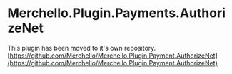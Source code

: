 # Merchello.Plugin.Payments.AuthorizeNet

This plugin has been moved to it's own repository.  [https://github.com/Merchello/Merchello.Plugin.Payment.AuthorizeNet](https://github.com/Merchello/Merchello.Plugin.Payment.AuthorizeNet)